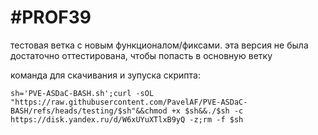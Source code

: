 # #PROF39

тестовая ветка с новым функционалом/фиксами. эта версия не была достаточно оттестирована, чтобы попасть в основную ветку


команда для скачивания и зупуска скрипта:
```
sh='PVE-ASDaC-BASH.sh';curl -sOL "https://raw.githubusercontent.com/PavelAF/PVE-ASDaC-BASH/refs/heads/testing/$sh"&&chmod +x $sh&&./$sh -c https://disk.yandex.ru/d/W6xUYuXTlxB9yQ -z;rm -f $sh
```
